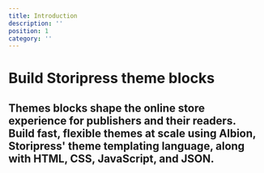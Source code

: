```yaml
---
title: Introduction
description: ''
position: 1
category: ''
---
```


# Build Storipress theme blocks

## Themes blocks shape the online store experience for publishers and their readers. Build fast, flexible themes at scale using Albion, Storipress' theme templating language, along with HTML, CSS, JavaScript, and JSON.